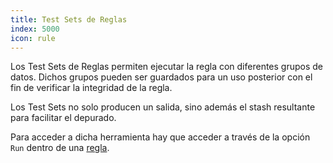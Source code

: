 ```yaml
---
title: Test Sets de Reglas
index: 5000
icon: rule
---
```


Los Test Sets de Reglas permiten ejecutar la regla con diferentes grupos de datos. Dichos grupos pueden ser guardados
para un uso posterior con el fin de verificar la integridad de la regla.

Los Test Sets no solo producen un salida, sino además el stash resultante para facilitar el depurado.

Para acceder a dicha herramienta hay que acceder a través de la opción `Run` dentro de una
[regla](/rules/rule-concepts).
